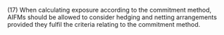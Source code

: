 (17) When calculating exposure according to the commitment method, AIFMs should be allowed to consider hedging and netting arrangements provided they fulfil the criteria relating to the commitment method.